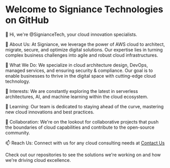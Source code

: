 # Welcome to Signiance Technologies on GitHub

👋 Hi, we're @SignianceTech, your cloud innovation specialists.

🏢 About Us:
At Signiance, we leverage the power of AWS cloud to architect, migrate, secure, and optimize digital solutions. Our expertise lies in turning complex business challenges into agile and robust cloud infrastructures.

🌟 What We Do:
We specialize in cloud architecture design, DevOps, managed services, and ensuring security & compliance. Our goal is to enable businesses to thrive in the digital space with cutting-edge cloud technology.

🔭 Interests:
We are constantly exploring the latest in serverless architectures, AI, and machine learning within the cloud ecosystem.

🌱 Learning:
Our team is dedicated to staying ahead of the curve, mastering new cloud innovations and best practices.

👯 Collaboration:
We're on the lookout for collaborative projects that push the boundaries of cloud capabilities and contribute to the open-source community.

📫 Reach Us:
Connect with us for any cloud consulting needs at [Contact Us](https://signiance.com/contact)

Check out our repositories to see the solutions we're working on and how we're driving cloud excellence.


<!---
yogeshwarghule1/yogeshwarghule1 is a ✨ special ✨ repository because its `README.md` (this file) appears on your GitHub profile.
You can click the Preview link to take a look at your changes.
--->
